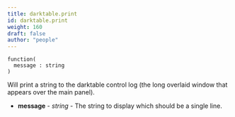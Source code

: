 ```yaml
---
title: darktable.print
id: darktable.print
weight: 160
draft: false
author: "people"
---
```


```
function(
  message : string
)
```

Will print a string to the darktable control log (the long overlaid window that appears over
the main panel).

* **message** - _string_ - The string to display which should be a single line.
